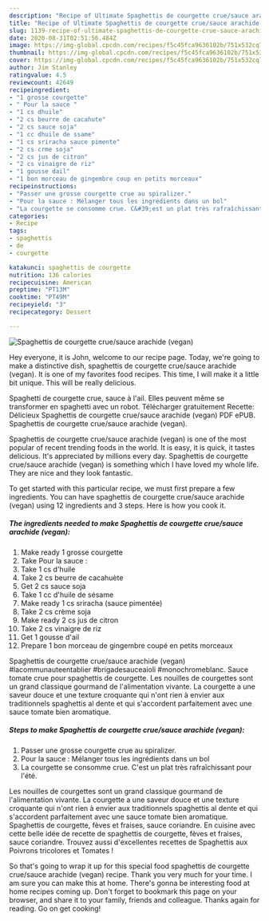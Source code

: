 ```yaml
---
description: "Recipe of Ultimate Spaghettis de courgette crue/sauce arachide (vegan)"
title: "Recipe of Ultimate Spaghettis de courgette crue/sauce arachide (vegan)"
slug: 1139-recipe-of-ultimate-spaghettis-de-courgette-crue-sauce-arachide-vegan
date: 2020-08-31T02:51:56.484Z
image: https://img-global.cpcdn.com/recipes/f5c45fca9636102b/751x532cq70/spaghettis-de-courgette-cruesauce-arachide-vegan-photo-principale-de-la-recette.jpg
thumbnail: https://img-global.cpcdn.com/recipes/f5c45fca9636102b/751x532cq70/spaghettis-de-courgette-cruesauce-arachide-vegan-photo-principale-de-la-recette.jpg
cover: https://img-global.cpcdn.com/recipes/f5c45fca9636102b/751x532cq70/spaghettis-de-courgette-cruesauce-arachide-vegan-photo-principale-de-la-recette.jpg
author: Jim Stanley
ratingvalue: 4.5
reviewcount: 42649
recipeingredient:
- "1 grosse courgette"
- " Pour la sauce "
- "1 cs dhuile"
- "2 cs beurre de cacahute"
- "2 cs sauce soja"
- "1 cc dhuile de ssame"
- "1 cs sriracha sauce pimente"
- "2 cs crme soja"
- "2 cs jus de citron"
- "2 cs vinaigre de riz"
- "1 gousse dail"
- "1 bon morceau de gingembre coup en petits morceaux"
recipeinstructions:
- "Passer une grosse courgette crue au spiralizer."
- "Pour la sauce : Mélanger tous les ingrédients dans un bol"
- "La courgette se consomme crue. C&#39;est un plat très rafraîchissant pour l&#39;été."
categories:
- Recipe
tags:
- spaghettis
- de
- courgette

katakunci: spaghettis de courgette 
nutrition: 136 calories
recipecuisine: American
preptime: "PT13M"
cooktime: "PT49M"
recipeyield: "3"
recipecategory: Dessert

---
```



![Spaghettis de courgette crue/sauce arachide (vegan)](https://img-global.cpcdn.com/recipes/f5c45fca9636102b/751x532cq70/spaghettis-de-courgette-cruesauce-arachide-vegan-photo-principale-de-la-recette.jpg)

Hey everyone, it is John, welcome to our recipe page. Today, we're going to make a distinctive dish, spaghettis de courgette crue/sauce arachide (vegan). It is one of my favorites food recipes. This time, I will make it a little bit unique. This will be really delicious.

Spaghetti de courgette crue, sauce à l&#39;ail. Elles peuvent même se transformer en spaghetti avec un robot. Télécharger gratuitement Recette: Délicieux Spaghettis de courgette crue/sauce arachide (vegan) PDF ePUB. Spaghettis de courgette crue/sauce arachide (vegan).

Spaghettis de courgette crue/sauce arachide (vegan) is one of the most popular of recent trending foods in the world. It is easy, it is quick, it tastes delicious. It's appreciated by millions every day. Spaghettis de courgette crue/sauce arachide (vegan) is something which I have loved my whole life. They are nice and they look fantastic.


To get started with this particular recipe, we must first prepare a few ingredients. You can have spaghettis de courgette crue/sauce arachide (vegan) using 12 ingredients and 3 steps. Here is how you cook it.

<!--inarticleads1-->

##### The ingredients needed to make Spaghettis de courgette crue/sauce arachide (vegan):

1. Make ready 1 grosse courgette
1. Take  Pour la sauce :
1. Take 1 cs d&#39;huile
1. Take 2 cs beurre de cacahuète
1. Get 2 cs sauce soja
1. Take 1 cc d&#39;huile de sésame
1. Make ready 1 cs sriracha (sauce pimentée)
1. Take 2 cs crème soja
1. Make ready 2 cs jus de citron
1. Take 2 cs vinaigre de riz
1. Get 1 gousse d&#39;ail
1. Prepare 1 bon morceau de gingembre coupé en petits morceaux


Spaghettis de courgette crue/sauce arachide (vegan) #lacommunauteentablier #brigadesauceaioli #monochromeblanc. Sauce tomate crue pour spaghettis de courgette. Les nouilles de courgettes sont un grand classique gourmand de l&#39;alimentation vivante. La courgette a une saveur douce et une texture croquante qui n&#39;ont rien à envier aux traditionnels spaghettis al dente et qui s&#39;accordent parfaitement avec une sauce tomate bien aromatique. 

<!--inarticleads2-->

##### Steps to make Spaghettis de courgette crue/sauce arachide (vegan):

1. Passer une grosse courgette crue au spiralizer.
1. Pour la sauce : Mélanger tous les ingrédients dans un bol
1. La courgette se consomme crue. C&#39;est un plat très rafraîchissant pour l&#39;été.


Les nouilles de courgettes sont un grand classique gourmand de l&#39;alimentation vivante. La courgette a une saveur douce et une texture croquante qui n&#39;ont rien à envier aux traditionnels spaghettis al dente et qui s&#39;accordent parfaitement avec une sauce tomate bien aromatique. Spaghettis de courgette, fèves et fraises, sauce coriandre. En cuisine avec cette belle idée de recette de spaghettis de courgette, fèves et fraises, sauce coriandre. Trouvez aussi d&#39;excellentes recettes de Spaghettis aux Poivrons tricolores et Tomates ! 

So that's going to wrap it up for this special food spaghettis de courgette crue/sauce arachide (vegan) recipe. Thank you very much for your time. I am sure you can make this at home. There's gonna be interesting food at home recipes coming up. Don't forget to bookmark this page on your browser, and share it to your family, friends and colleague. Thanks again for reading. Go on get cooking!
